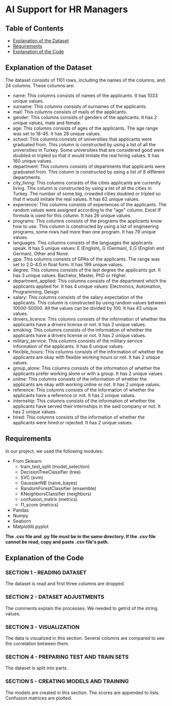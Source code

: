 # AI Support for HR Managers

## Table of Contents
- [Explanation of the Dataset](#explanation-of-the-dataset)
- [Requirements](#requirements)
- [Explanation of the Code](#explanation-of-the-code)

## Explanation of the Dataset

The dataset consists of 1101 rows, including the names of the columns, and 24 columns. These columns are:

- name: This columns consists of names of the applicants. It has 1033 unique values.
- surname: This columns consists of surnames of the applicants.
- mail: This columns consists of mails of the applicants.
- gender: This columns consists of genders of the applicants. It has 2 unique values, male and female.
- age: This columns consists of ages of the applicants. The age range was set to 18-45. It has 28 unique values.
- school: This columns consists of universities that applicants were graduated from. This column is constructed by using a list of all the universities in Turkey. Some universities that are considered good were doubled or tripled so that it would imitate the real hiring values. It has 160 unique values.
- department: This columns consists of departments that applicants were graduated from. This column is constructed by using a list of 8 different departments.
- city_living: This columns consists of the cities applicants are currently living. This column is constructed by using a list of all the cities in Turkey. The number of some big, crowded cities doubled or tripled so that it would imitate the real values. It has 62 unique values.
- experience: This columns consists of experiences of the applicants. The random values were assigned according to the "age" column. Excel IF formula is used for this column. It has 26 unique values.
- programs: This columns consists of the programs the applicants know how to use. This column is constructed by using a list of engineering programs, some rows had more than one program. It has 79 unique values.
- languages: This columns consists of the languages the applicants speak. It has 5 unique values: E (English), G (German), E,G (English and German), Other and None.
- gpa: This columns consists of GPAs of the applicants. The range was set to 2.0-4.0 in float form. It has 199 unique values.
- degree: This columns consists of the last degree the applicants got. It has 3 unique values: Bachelor, Master, PhD or Higher.
- department_applied: This columns consists of the department which the applicants applied for. It has 4 unique values: Electronics, Automation, Programming, Deisgn
- salary: This columns consists of the salary expectation of the applicants. This column is constructed by using random values between 10000-50000. All the values can be divided by 100. It has 43 unique values.
- drivers_licence: This columns consists of the information of whether the applicants have a drivers license or not. It has 2 unique values.
- smoking: This columns consists of the information of whether the applicants have a drivers license or not. It has 2 unique values.
- military_service: This columns consists of the military service information of the applicants. It has 6 unique values.
- flexible_hours: This columns consists of the information of whether the applicants are okay with flexible	working hours or not. It has 2 unique values.
- group_alone: This columns consists of the information of whether the applicants prefer working alone or with a group. It has 2 unique values.
- online: This columns consists of the information of whether the applicants are okay with working online or not. It has 2 unique values.
- reference: This columns consists of the information of whether the applicants have a reference or not. It has 2 unique values.
- internship: This columns consists of the information of whether the applicants have served their internships in the said company or not. It has 2 unique values.
- hired: This columns consists of the information of whether the applicants were hired or rejected. It has 2 unique values.

## Requirements

In our project, we used the following modules:

- From Sklearn:
  - train_test_split (model_selection)
  - DecisionTreeClassifier (tree)
  - SVC (svm)
  - GaussianNB (naive_bayes)
  - RandomForestClassifier (ensemble)
  - KNeighborsClassifier (neighbors)
  - confusion_matrix (metrics)
  - f1_score (metrics)
- Pandas
- Numpy
- Seaborn
- Matplotlib.pyplot

**The .csv file and .py file must be in the same directory. If the .csv file cannot be read, copy and paste .csv	file's path.**

## Explanation of the Code

### SECTION 1 - READING DATASET

The dataset is read and first three columns are dropped.

### SECTION 2 - DATASET ADJUSTMENTS

The comments explain the processes. We needed to getrid of the string values.

### SECTION 3 - VISUALIZATION

The data is visualized in this section. Several columns are compared to see the correlation between them.

### SECTION 4 - PREPARING TEST AND TRAIN SETS

The dataset is split into parts.

### SECTION 5 - CREATING MODELS AND TRAINING

The models are created in this section. The scores are appended to lists. Confusion matrices are plotted.



